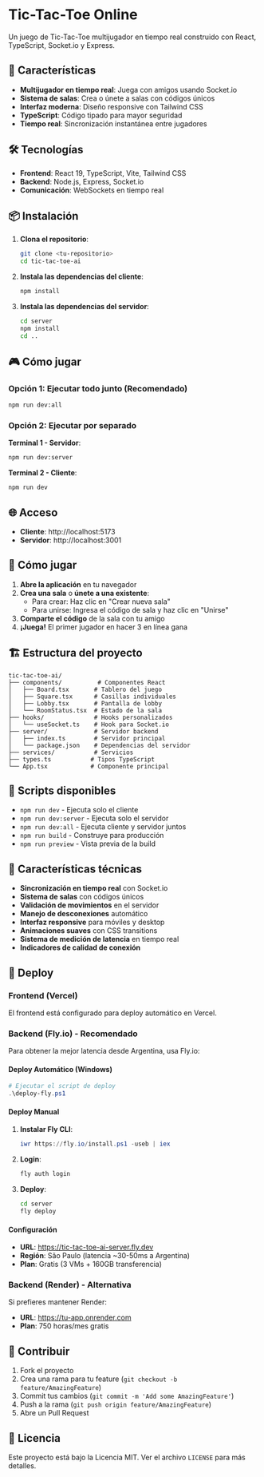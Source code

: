 # Tic-Tac-Toe Online

Un juego de Tic-Tac-Toe multijugador en tiempo real construido con React, TypeScript, Socket.io y Express.

## 🚀 Características

- **Multijugador en tiempo real**: Juega con amigos usando Socket.io
- **Sistema de salas**: Crea o únete a salas con códigos únicos
- **Interfaz moderna**: Diseño responsive con Tailwind CSS
- **TypeScript**: Código tipado para mayor seguridad
- **Tiempo real**: Sincronización instantánea entre jugadores

## 🛠️ Tecnologías

- **Frontend**: React 19, TypeScript, Vite, Tailwind CSS
- **Backend**: Node.js, Express, Socket.io
- **Comunicación**: WebSockets en tiempo real

## 📦 Instalación

1. **Clona el repositorio**:
   ```bash
   git clone <tu-repositorio>
   cd tic-tac-toe-ai
   ```

2. **Instala las dependencias del cliente**:
   ```bash
   npm install
   ```

3. **Instala las dependencias del servidor**:
   ```bash
   cd server
   npm install
   cd ..
   ```

## 🎮 Cómo jugar

### Opción 1: Ejecutar todo junto (Recomendado)
```bash
npm run dev:all
```

### Opción 2: Ejecutar por separado

**Terminal 1 - Servidor**:
```bash
npm run dev:server
```

**Terminal 2 - Cliente**:
```bash
npm run dev
```

## 🌐 Acceso

- **Cliente**: http://localhost:5173
- **Servidor**: http://localhost:3001

## 🎯 Cómo jugar

1. **Abre la aplicación** en tu navegador
2. **Crea una sala** o **únete a una existente**:
   - Para crear: Haz clic en "Crear nueva sala"
   - Para unirse: Ingresa el código de sala y haz clic en "Unirse"
3. **Comparte el código** de la sala con tu amigo
4. **¡Juega!** El primer jugador en hacer 3 en línea gana

## 🏗️ Estructura del proyecto

```
tic-tac-toe-ai/
├── components/          # Componentes React
│   ├── Board.tsx       # Tablero del juego
│   ├── Square.tsx      # Casillas individuales
│   ├── Lobby.tsx       # Pantalla de lobby
│   └── RoomStatus.tsx  # Estado de la sala
├── hooks/              # Hooks personalizados
│   └── useSocket.ts    # Hook para Socket.io
├── server/             # Servidor backend
│   ├── index.ts        # Servidor principal
│   └── package.json    # Dependencias del servidor
├── services/           # Servicios
├── types.ts           # Tipos TypeScript
└── App.tsx            # Componente principal
```

## 🔧 Scripts disponibles

- `npm run dev` - Ejecuta solo el cliente
- `npm run dev:server` - Ejecuta solo el servidor
- `npm run dev:all` - Ejecuta cliente y servidor juntos
- `npm run build` - Construye para producción
- `npm run preview` - Vista previa de la build

## 🌟 Características técnicas

- **Sincronización en tiempo real** con Socket.io
- **Sistema de salas** con códigos únicos
- **Validación de movimientos** en el servidor
- **Manejo de desconexiones** automático
- **Interfaz responsive** para móviles y desktop
- **Animaciones suaves** con CSS transitions
- **Sistema de medición de latencia** en tiempo real
- **Indicadores de calidad de conexión**

## 🚀 Deploy

### Frontend (Vercel)
El frontend está configurado para deploy automático en Vercel.

### Backend (Fly.io) - Recomendado
Para obtener la mejor latencia desde Argentina, usa Fly.io:

#### Deploy Automático (Windows)
```powershell
# Ejecutar el script de deploy
.\deploy-fly.ps1
```

#### Deploy Manual
1. **Instalar Fly CLI**:
   ```powershell
   iwr https://fly.io/install.ps1 -useb | iex
   ```

2. **Login**:
   ```bash
   fly auth login
   ```

3. **Deploy**:
   ```bash
   cd server
   fly deploy
   ```

#### Configuración
- **URL**: https://tic-tac-toe-ai-server.fly.dev
- **Región**: São Paulo (latencia ~30-50ms a Argentina)
- **Plan**: Gratis (3 VMs + 160GB transferencia)

### Backend (Render) - Alternativa
Si prefieres mantener Render:
- **URL**: https://tu-app.onrender.com
- **Plan**: 750 horas/mes gratis

## 🤝 Contribuir

1. Fork el proyecto
2. Crea una rama para tu feature (`git checkout -b feature/AmazingFeature`)
3. Commit tus cambios (`git commit -m 'Add some AmazingFeature'`)
4. Push a la rama (`git push origin feature/AmazingFeature`)
5. Abre un Pull Request

## 📝 Licencia

Este proyecto está bajo la Licencia MIT. Ver el archivo `LICENSE` para más detalles.
